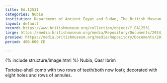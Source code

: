 ```yaml
---
title: EA.12531
categories: Nubia
institution: Department of Ancient Egypt and Sudan, The British Museum
layout: default
record: https://www.britishmuseum.org/collection/object/Y_EA12531
large: https://media.britishmuseum.org/media/Repository/Documents/2014_11/4_19/0083019e_e6c5_4dbd_a862_a3d9013be010/mid_01188475_001.jpg
preview: https://media.britishmuseum.org/media/Repository/Documents/2014_11/4_19/0083019e_e6c5_4dbd_a862_a3d9013be010/small_01188475_001.jpg
period: 400-600 CE

---
```

{% include structure/image.html %}
Nubia, Qasr Ibrim

Tortoise-shell comb with two rows of teeth(both now lost); decorated with eight holes and rows of annules.
